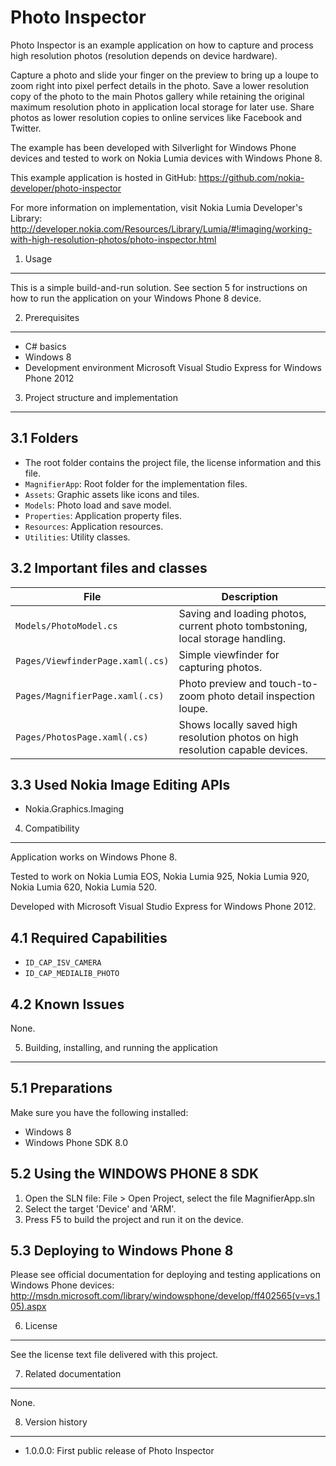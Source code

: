 Photo Inspector
===============

Photo Inspector is an example application on how to capture and process high
resolution photos (resolution depends on device hardware).

Capture a photo and slide your finger on the preview to bring up a loupe to zoom
right into pixel perfect details in the photo. Save a lower resolution copy of
the photo to the main Photos gallery while retaining the original maximum
resolution photo in application local storage for later use. Share photos as
lower resolution copies to online services like Facebook and Twitter.

The example has been developed with Silverlight for Windows Phone devices and
tested to work on Nokia Lumia devices with Windows Phone 8.

This example application is hosted in GitHub:
https://github.com/nokia-developer/photo-inspector

For more information on implementation, visit Nokia Lumia
Developer's Library:
http://developer.nokia.com/Resources/Library/Lumia/#!imaging/working-with-high-resolution-photos/photo-inspector.html


1. Usage
-------------------------------------------------------------------------------

This is a simple build-and-run solution. See section 5 for instructions on how
to run the application on your Windows Phone 8 device.


2. Prerequisites
-------------------------------------------------------------------------------

* C# basics
* Windows 8
* Development environment Microsoft Visual Studio Express for Windows Phone 2012


3. Project structure and implementation
-------------------------------------------------------------------------------

3.1 Folders
-----------

* The root folder contains the project file, the license information and this
  file.
* `MagnifierApp`: Root folder for the implementation files.  
* `Assets`: Graphic assets like icons and tiles.
* `Models`: Photo load and save model.
* `Properties`: Application property files.
* `Resources`: Application resources.
* `Utilities`: Utility classes.

3.2 Important files and classes
-------------------------------

| File | Description |
| ---- | ----------- |
| `Models/PhotoModel.cs` | Saving and loading photos, current photo tombstoning, local storage handling. |
| `Pages/ViewfinderPage.xaml(.cs)` | Simple viewfinder for capturing photos. |
| `Pages/MagnifierPage.xaml(.cs)` | Photo preview and touch-to-zoom photo detail inspection loupe. |
| `Pages/PhotosPage.xaml(.cs)` | Shows locally saved high resolution photos on high resolution capable devices. |

3.3 Used Nokia Image Editing APIs
---------------------------------

* Nokia.Graphics.Imaging


4. Compatibility
-------------------------------------------------------------------------------

Application works on Windows Phone 8.

Tested to work on Nokia Lumia EOS, Nokia Lumia 925, Nokia Lumia 920,
Nokia Lumia 620, Nokia Lumia 520.

Developed with Microsoft Visual Studio Express for Windows Phone 2012.

4.1 Required Capabilities
-------------------------

* `ID_CAP_ISV_CAMERA`
* `ID_CAP_MEDIALIB_PHOTO`

4.2 Known Issues
----------------

None.


5. Building, installing, and running the application
-------------------------------------------------------------------------------

5.1 Preparations
----------------

Make sure you have the following installed:

* Windows 8
* Windows Phone SDK 8.0

5.2 Using the WINDOWS PHONE 8 SDK
---------------------------------

1. Open the SLN file:
   File > Open Project, select the file MagnifierApp.sln
2. Select the target 'Device' and 'ARM'.
3. Press F5 to build the project and run it on the device.

5.3 Deploying to Windows Phone 8
--------------------------------

Please see official documentation for deploying and testing applications on
Windows Phone devices:
http://msdn.microsoft.com/library/windowsphone/develop/ff402565(v=vs.105).aspx


6. License
-------------------------------------------------------------------------------

See the license text file delivered with this project.


7. Related documentation
-------------------------------------------------------------------------------

None.


8. Version history
-------------------------------------------------------------------------------

* 1.0.0.0: First public release of Photo Inspector
